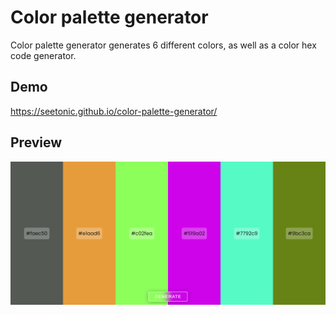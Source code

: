 
# Color palette generator

Color palette generator generates 6 different colors, as well as a color hex code generator.

## Demo

https://seetonic.github.io/color-palette-generator/



## Preview


![color-palette-generator](https://github.com/seetonic/color-palette-generator/blob/51e4da4dd1aedac924ee04449102a49cc63df3c9/Preview/color-palette-generator.PNG)
